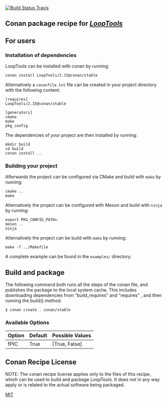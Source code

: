 [![Build Status Travis](https://travis-ci.org/conan-hep/conan-looptools.svg)](https://travis-ci.org/conan-hep/conan-looptools)

## Conan package recipe for [*LoopTools*](http://www.feynarts.de/looptools/)


## For users

### Installation of dependencies

LoopTools can be installed with conan by running:

    conan install LoopTools/2.15@conan/stable

Alternatively a `conanfile.txt` file can be created in your project
directory with the following content:

    [requires]
    LoopTools/2.15@conan/stable

    [generators]
    cmake
    make
    pkg_config

The dependencies of your project are then installed by running:

    mkdir build
    cd build
    conan install ..

### Building your project

Afterwards the project can be configured via CMake and build with
`make` by running:

    cmake ..
    make

Alternatively the project can be configured with Meson and build with
`ninja` by running:

    export PKG_CONFIG_PATH=.
    meson ..
    ninja

Alternatively the project can be build with `make` by running:

    make -f ../Makefile

A complete example can be found in the `examples/` directory.


## Build and package

The following command both runs all the steps of the conan file, and
publishes the package to the local system cache.  This includes
downloading dependencies from "build_requires" and "requires" , and
then running the build() method.

    $ conan create . conan/stable


### Available Options

| Option        | Default          | Possible Values                          |
| ------------- |------------------|------------------------------------------|
| fPIC          | True             |  [True, False]                           |


## Conan Recipe License

NOTE: The conan recipe license applies only to the files of this
recipe, which can be used to build and package LoopTools.  It does *not* in
any way apply or is related to the actual software being packaged.

[MIT](LICENSE)
